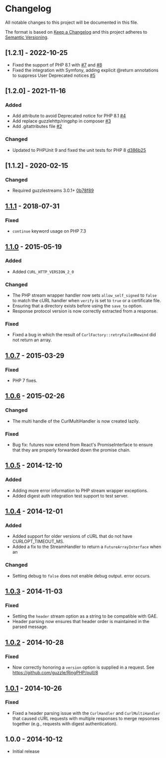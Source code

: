 # Changelog


All notable changes to this project will be documented in this file.

The format is based on [Keep a Changelog](http://keepachangelog.com/en/1.0.0/)
and this project adheres to [Semantic Versioning](http://semver.org/spec/v2.0.0.html).

## [1.2.1] - 2022-10-25

- Fixed the support of PHP 8.1 with [#7](https://github.com/ezimuel/ringphp/pull/7) and [#8](https://github.com/ezimuel/ringphp/pull/8)
- Fixed the integration with Symfony, adding explicit @return annotations to suppress User Deprecated notices [#5](https://github.com/ezimuel/ringphp/pull/5)

## [1.2.0] - 2021-11-16

### Added

- Add attribute to avoid Deprecated notice for PHP 8.1 [#4](https://github.com/ezimuel/ringphp/pull/4)
- Add replace guzzlehttp/ringphp in composer [#3](https://github.com/ezimuel/ringphp/pull/3)
- Add .gitattributes file [#2](https://github.com/ezimuel/ringphp/pull/2)

### Changed

- Updated to PHPUnit 9 and fixed the unit tests for PHP 8
  [d386b25](https://github.com/ezimuel/ringphp/commit/d386b2597389dafe3b437ab90d115eb092fff109)

## [1.1.2] - 2020-02-15

### Changed

- Required guzzlestreams 3.0.1+ [0b78f89](https://github.com/ezimuel/ringphp/commit/0b78f89d8e0bb9e380046c31adfa40347e9f663b)


## [1.1.1] - 2018-07-31

### Fixed

- `continue` keyword usage on PHP 7.3


## [1.1.0] - 2015-05-19

### Added

- Added `CURL_HTTP_VERSION_2_0`

### Changed

- The PHP stream wrapper handler now sets `allow_self_signed` to `false` to
  match the cURL handler when `verify` is set to `true` or a certificate file.
- Ensuring that a directory exists before using the `save_to` option.
- Response protocol version is now correctly extracted from a response.

### Fixed

- Fixed a bug in which the result of `CurlFactory::retryFailedRewind` did not
  return an array.


## [1.0.7] - 2015-03-29

### Fixed

- PHP 7 fixes.


## [1.0.6] - 2015-02-26

### Changed

- The multi handle of the CurlMultiHandler is now created lazily.

### Fixed

- Bug fix: futures now extend from React's PromiseInterface to ensure that they
  are properly forwarded down the promise chain.


## [1.0.5] - 2014-12-10

### Added

- Adding more error information to PHP stream wrapper exceptions.
- Added digest auth integration test support to test server.


## [1.0.4] - 2014-12-01

### Added

- Added support for older versions of cURL that do not have CURLOPT_TIMEOUT_MS.
- Added a fix to the StreamHandler to return a `FutureArrayInterface` when an

### Changed

- Setting debug to `false` does not enable debug output. error occurs.


## [1.0.3] - 2014-11-03

### Fixed

- Setting the `header` stream option as a string to be compatible with GAE.
- Header parsing now ensures that header order is maintained in the parsed
  message.


## [1.0.2] - 2014-10-28

### Fixed

- Now correctly honoring a `version` option is supplied in a request.
  See https://github.com/guzzle/RingPHP/pull/8


## [1.0.1] - 2014-10-26

### Fixed

- Fixed a header parsing issue with the `CurlHandler` and `CurlMultiHandler`
  that caused cURL requests with multiple responses to merge repsonses together
  (e.g., requests with digest authentication).


## 1.0.0 - 2014-10-12

- Initial release


[Unreleased]: https://github.com/guzzle/RingPHP/compare/1.1.1...HEAD
[1.1.1]: https://github.com/guzzle/RingPHP/compare/1.1.0...1.1.1
[1.1.0]: https://github.com/guzzle/RingPHP/compare/1.0.7...1.1.0
[1.0.7]: https://github.com/guzzle/RingPHP/compare/1.0.6...1.0.7
[1.0.6]: https://github.com/guzzle/RingPHP/compare/1.0.5...1.0.6
[1.0.5]: https://github.com/guzzle/RingPHP/compare/1.0.4...1.0.5
[1.0.4]: https://github.com/guzzle/RingPHP/compare/1.0.3...1.0.4
[1.0.3]: https://github.com/guzzle/RingPHP/compare/1.0.2...1.0.3
[1.0.2]: https://github.com/guzzle/RingPHP/compare/1.0.1...1.0.2
[1.0.1]: https://github.com/guzzle/RingPHP/compare/1.0.0...1.0.1

